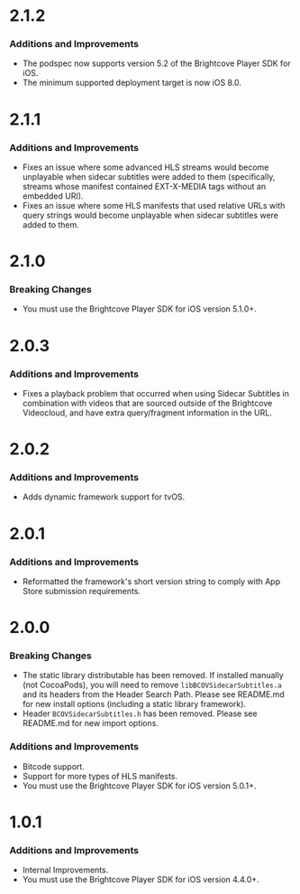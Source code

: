 # 2.1.2
### Additions and Improvements
* The podspec now supports version 5.2 of the Brightcove Player SDK for iOS.
* The minimum supported deployment target is now iOS 8.0.

# 2.1.1
### Additions and Improvements
* Fixes an issue where some advanced HLS streams would become unplayable when sidecar subtitles were added to them (specifically, streams whose manifest contained EXT-X-MEDIA tags without an embedded URI).
* Fixes an issue where some HLS manifests that used relative URLs with query strings would become unplayable when sidecar subtitles were added to them.

# 2.1.0
### Breaking Changes
* You must use the Brightcove Player SDK for iOS version 5.1.0+.

# 2.0.3
### Additions and Improvements
* Fixes a playback problem that occurred when using Sidecar Subtitles in combination with videos that are sourced outside of the Brightcove Videocloud, and have extra query/fragment information in the URL.

# 2.0.2
### Additions and Improvements
* Adds dynamic framework support for tvOS.

# 2.0.1
### Additions and Improvements
* Reformatted the framework's short version string to comply with App Store submission requirements.


# 2.0.0
### Breaking Changes
* The static library distributable has been removed. If installed manually (not CocoaPods), you will need to remove `libBCOVSidecarSubtitles.a` and its headers from the Header Search Path. Please see README.md for new install options (including a static library framework).
* Header `BCOVSidecarSubtitles.h` has been removed. Please see README.md for new import options.


### Additions and Improvements
* Bitcode support.
* Support for more types of HLS manifests.
* You must use the Brightcove Player SDK for iOS version 5.0.1+.

# 1.0.1
### Additions and Improvements
* Internal Improvements.
* You must use the Brightcove Player SDK for iOS version 4.4.0+.
#